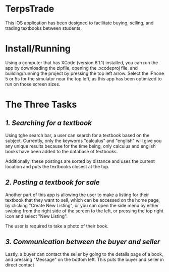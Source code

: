 TerpsTrade
=========
This iOS application has been designed to facilitate buying, selling, and trading textbooks between students. 

Install/Running
=========
Using a computer that has XCode (version 6.1.1) installed, you can run the app by downloading the zipfile, opening the .xcodeproj file, and building/running the project by pressing the top left arrow. Select the iPhone 5 or 5s for the simulator near the top left, as this app has been optimized to run on those screen sizes.

The Three Tasks
=========
*1. Searching for a textbook*
---------
Using tghe search bar, a user can search for a textbook based on the subject. Currently, only the keywords "calculus" and "english" will give you any unique results because for the time being, only calculus and english books have been added to the database of textbooks.

Additionally, these postings are sorted by distance and uses the current location and puts the textbooks closest at the top.

*2. Posting a textbook for sale*
---------
Another part of this app is allowing the user to make a listing for their textbook that they want to sell, which can be accessed on the home page, by clicking "Create New Listing", or you can open the side menu by either swiping from the right side of the screen to the left, or pressing the top right icon and select "New Listing".

The user is required to take a photo of their book.

*3. Communication between the buyer and seller*
---------
Lastly, a buyer can contact the seller by going to the details page of a book, and pressing "Message" on the bottom left. This puts the buyer and seller in direct contact

